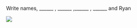 <html>
  <p>Write names, ______ , ______ ,______ , ______ and Ryan</p>
  <img src="https://i.redd.it/e40yugqugjn21.png">
</html>
